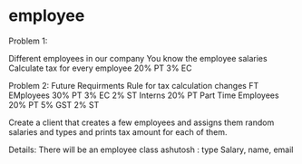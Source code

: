 # employee
Problem 1:

Different employees in our company
You know the employee salaries
Calculate tax for every employee
20% PT
3% EC


Problem 2: Future Requirments
Rule for tax calculation changes
FT EMployees
30% PT
3% EC
2% ST
Interns
20% PT
Part Time Employees
20% PT
5% GST
2% ST

Create a client that creates a few employees and assigns them random salaries and types and prints tax amount for each of them.



Details:
There will be an employee class
ashutosh : type
Salary, name, email
